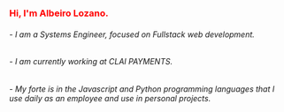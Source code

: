 <h3 style="color:red">Hi, I'm Albeiro Lozano.</h3>
<h6>- I am a Systems Engineer, focused on Fullstack web development.</h6>
<h6>- I am currently working at CLAI PAYMENTS.</h6>
<h6>- My forte is in the Javascript and Python programming languages that I use daily as an employee and use in personal projects.</h6>
